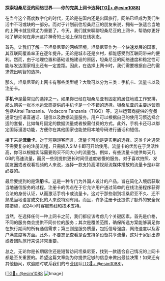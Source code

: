 **探索坦桑尼亚的网络世界——你的完美上网卡选择[[TG💪+ @esim1088](https://t.me/s/esim1088)]**

在当今这个高度数字化的时代，无论是在国内还是出国旅行，网络已经成为我们生活中不可或缺的一部分。而对于计划前往坦桑尼亚的朋友来说，拥有一张适合当地的上网卡就显得尤为重要了。今天，我们就来聊聊坦桑尼亚的上网卡，帮助你更好地了解如何在非洲这片神奇的土地上保持在线状态。

首先，让我们了解一下坦桑尼亚的网络环境。坦桑尼亚作为一个快速发展的国家，其互联网覆盖率正在逐年提升。无论是城市还是乡村，都能感受到互联网带来的便利。然而，由于地理位置和基础设施建设的原因，坦桑尼亚的网络速度和稳定性可能与发达国家相比还有一定差距。因此，在选择上网卡时，我们需要根据自己的需求做出明智的选择。

那么，坦桑尼亚的上网卡有哪些类型呢？大致可以分为三类：手机卡、流量卡以及注册卡。

**手机卡**是最常见的选择之一。如果你已经在坦桑尼亚有固定的居住地或工作安排，那么购买一张本地运营商提供的手机卡是一个不错的选择。坦桑尼亚的主要运营商包括Airtel Tanzania、Vodacom Tanzania（TIGO）等。这些运营商提供的套餐通常包括语音通话、短信以及数据流量服务。用户可以根据自己的使用习惯选择合适的套餐，比如每月固定的数据流量或者按需付费的方式。此外，手机卡还可以绑定国际漫游功能，方便你在其他国家也能使用本地号码进行通话和短信。

接下来是**流量卡**。对于短期游客而言，流量卡可能是更实用的选择。这类卡片通常不需要复杂的注册流程，只需插入SIM卡即可开始使用。流量卡的优势在于灵活性高，你可以根据实际需要购买不同大小的流量包。例如，有些流量卡提供每天几GB的高速流量，而另一些则提供更长时间但速度较慢的服务。对于喜欢拍照、发朋友圈或者观看视频的人来说，选择一款支持高清视频流媒体播放的流量卡是非常必要的。

最后要提到的是**注册卡**。这是一种专门为外国人设计的产品，旨在简化入境后获取当地通信服务的过程。注册卡的优点在于它允许用户通过简单的在线注册程序获得合法的身份认证，从而激活手机卡或流量卡。这对于那些刚到坦桑尼亚不久、还不熟悉当地语言或文化的人来说特别有用。而且，许多注册卡还提供了额外的安全保障措施，如24小时客服热线和技术支持。

当然，在选择任何一种上网卡之前，我们都应该考虑几个关键因素。首先是价格，不同的服务商会提供不同价位的服务；其次是覆盖范围，确保所选方案能够满足你在旅行期间的所有通信需求；第三则是服务质量，包括信号强度、网络速度以及客户满意度等方面。此外，不要忘记查看是否支持多设备共享流量，这对于家庭出游或者团队旅行来说非常重要。

总之，无论你是长期居住还是短暂访问坦桑尼亚，找到一款适合自己情况的上网卡都是至关重要的。希望这篇文章能为你提供足够的信息来做出最佳决策！如果还有其他疑问，欢迎随时联系我们的专业团队[[TG💪+ @esim1088](https://t.me/s/esim1088)]。

[[TG💪+ @esim1088](https://t.me/s/esim1088) ![Image](https://i.postimg.cc/4NQfJmqS/Snipaste-2025-05-13-00-14-12.png)]
